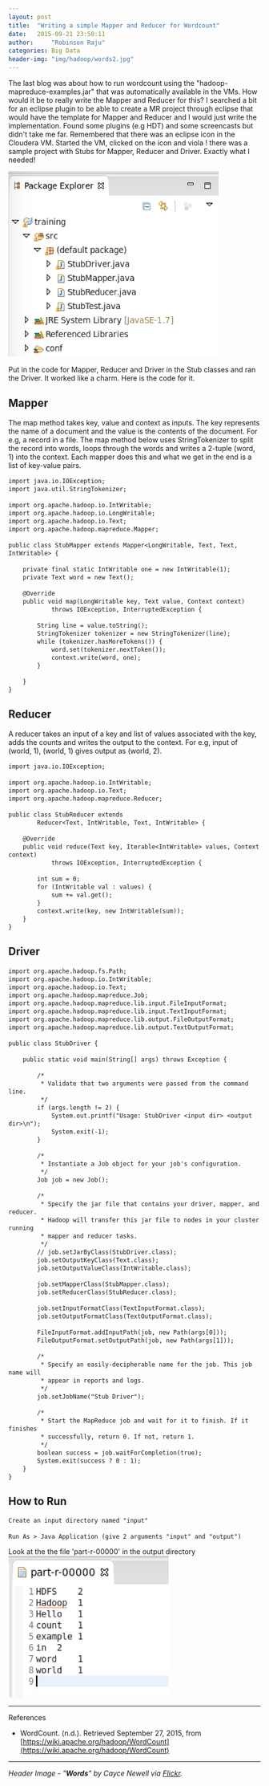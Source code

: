 ```yaml
---
layout: post
title:  "Writing a simple Mapper and Reducer for Wordcount"
date:   2015-09-21 23:50:11
author:     "Robinson Raju"
categories: Big Data 
header-img: "img/hadoop/words2.jpg"
---
```


The last blog was about how to run wordcount using the "hadoop-mapreduce-examples.jar" that was automatically available in the VMs. How would it be to really write the Mapper and Reducer for this? I searched a bit for an eclipse plugin to be able to create a MR project through eclipse that would have the template for Mapper and Reducer and I would just write the implementation. Found some plugins (e.g HDT) and some screencasts but didn't take me far. Remembered that there was an eclipse icon in the Cloudera VM. Started the VM, clicked on the icon and viola ! there was a sample project with Stubs for Mapper, Reducer and Driver. Exactly what I needed!

<img src="/img/hadoop/Stubs.png" width="420"/>

Put in the code for Mapper, Reducer and Driver in the Stub classes and ran the Driver. It worked like a charm. Here is the code for it. 

## Mapper
The map method takes key, value and context as inputs. The key represents the name of a document and the value is the contents of the document. For e.g, a record in a file. The map method below uses StringTokenizer to split the record into words, loops through the words and writes a 2-tuple (word, 1) into the context. Each mapper does this and what we get in the end is a list of key-value pairs. 

	import java.io.IOException;
	import java.util.StringTokenizer;

	import org.apache.hadoop.io.IntWritable;
	import org.apache.hadoop.io.LongWritable;
	import org.apache.hadoop.io.Text;
	import org.apache.hadoop.mapreduce.Mapper;

	public class StubMapper extends Mapper<LongWritable, Text, Text, IntWritable> {

		private final static IntWritable one = new IntWritable(1);
		private Text word = new Text();

		@Override
		public void map(LongWritable key, Text value, Context context)
				throws IOException, InterruptedException {

			String line = value.toString();
			StringTokenizer tokenizer = new StringTokenizer(line);
			while (tokenizer.hasMoreTokens()) {
				word.set(tokenizer.nextToken());
				context.write(word, one);
			}

		}
	}


## Reducer
A reducer takes an input of a key and list of values associated with the key, adds the counts and writes the output to the context. 
For e.g, input of (world, 1), (world, 1) gives output as (world, 2). 

	import java.io.IOException;

	import org.apache.hadoop.io.IntWritable;
	import org.apache.hadoop.io.Text;
	import org.apache.hadoop.mapreduce.Reducer;

	public class StubReducer extends
			Reducer<Text, IntWritable, Text, IntWritable> {

		@Override
		public void reduce(Text key, Iterable<IntWritable> values, Context context)
				throws IOException, InterruptedException {

			int sum = 0;
			for (IntWritable val : values) {
				sum += val.get();
			}
			context.write(key, new IntWritable(sum));
		}
	}

## Driver 

	import org.apache.hadoop.fs.Path;
	import org.apache.hadoop.io.IntWritable;
	import org.apache.hadoop.io.Text;
	import org.apache.hadoop.mapreduce.Job;
	import org.apache.hadoop.mapreduce.lib.input.FileInputFormat;
	import org.apache.hadoop.mapreduce.lib.input.TextInputFormat;
	import org.apache.hadoop.mapreduce.lib.output.FileOutputFormat;
	import org.apache.hadoop.mapreduce.lib.output.TextOutputFormat;

	public class StubDriver {

		public static void main(String[] args) throws Exception {

			/*
			 * Validate that two arguments were passed from the command line.
			 */
			if (args.length != 2) {
				System.out.printf("Usage: StubDriver <input dir> <output dir>\n");
				System.exit(-1);
			}

			/*
			 * Instantiate a Job object for your job's configuration.
			 */
			Job job = new Job();

			/*
			 * Specify the jar file that contains your driver, mapper, and reducer.
			 * Hadoop will transfer this jar file to nodes in your cluster running
			 * mapper and reducer tasks.
			 */
			// job.setJarByClass(StubDriver.class);
			job.setOutputKeyClass(Text.class);
			job.setOutputValueClass(IntWritable.class);

			job.setMapperClass(StubMapper.class);
			job.setReducerClass(StubReducer.class);

			job.setInputFormatClass(TextInputFormat.class);
			job.setOutputFormatClass(TextOutputFormat.class);

			FileInputFormat.addInputPath(job, new Path(args[0]));
			FileOutputFormat.setOutputPath(job, new Path(args[1]));

			/*
			 * Specify an easily-decipherable name for the job. This job name will
			 * appear in reports and logs.
			 */
			job.setJobName("Stub Driver");

			/*
			 * Start the MapReduce job and wait for it to finish. If it finishes
			 * successfully, return 0. If not, return 1.
			 */
			boolean success = job.waitForCompletion(true);
			System.exit(success ? 0 : 1);
		}
	}

## How to Run

	Create an input directory named "input"
	
	Run As > Java Application (give 2 arguments "input" and "output")

Look at the the file 'part-r-00000' in the output directory
	<img src="/img/hadoop/wc-output-eclipse.png" width="320"/>

---

References
* WordCount. (n.d.). Retrieved September 27, 2015, from [https://wiki.apache.org/hadoop/WordCount](https://wiki.apache.org/hadoop/WordCount)  

---

_Header Image - "**Words**" by Cayce Newell via [Flickr](https://flic.kr/p/4BsjLY)._